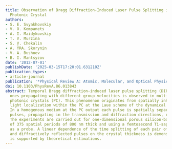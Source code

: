 ```yaml
---
title: Observation of Bragg Diffraction-Induced Laser Pulse Splitting in a Linear
  Photonic Crystal
authors:
- S. E. Svyakhovskiy
- V. O. Kompanets
- A. I. Maidykovskiy
- T. V. Murzina
- S. V. Chekalin
- A. Y̏RA. Skorynin
- V. A. Bushuev
- B. I. Mantsyzov
date: '2012-07-01'
publishDate: '2025-03-15T17:20:01.631210Z'
publication_types:
- article-journal
publication: '*Physical Review A: Atomic, Molecular, and Optical Physics*'
doi: 10.1103/PhysRevA.86.013843
abstract: Temporal Bragg diffraction-induced laser pulse splitting (DIPS) into two
  ones propagating with different group velocities is observed in multilayered linear
  photonic crystals (PC). This phenomenon originates from spatially inhomogeneous
  light localization within the PC at the Laue scheme of the dynamical Bragg diffraction.
  In a homogenous medium at the PC output each pulse is spatially separated into two
  pulses, propagating in the transmission and diffraction directions, respectively.
  The experiments are carried out for one-dimensional porous silicon-based PC consisting
  of 375 spatial periods of 800 nm thick and using a femtosecond Ti-sapphire laser
  as a probe. A linear dependence of the time splitting of each pair of transmitted
  and diffractively reflected pulses on the crystal thickness is demonstrated and
  is supported by theoretical estimations.
---
```

